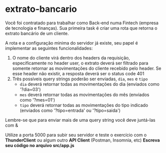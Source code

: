 # extrato-bancario

Você foi contratado para trabalhar como Back-end numa Fintech (empresa de tecnologia e finanças). Sua primeira task é criar uma rota que retorna o extrato bancário de um cliente.

A rota e a configuração minima do servidor já existe, seu papel é implementar as seguintes funcionalidades:

1. O nome do cliente virá dentro dos headers da requisição, especificamente no header user, o extrato deverá ser filtrado para somente retornar as movimentações do cliente recebido pelo header. Se esse header não existir, a resposta deverá ser o status code 401
2. Três possíveis query strings poderão ser enviadas, `dia`, `mes` e `tipo`
    - `dia` deverá retornar todas as movimentações do dia (enviados como '?dia=03')
    - `mes` deverá retornar todas as movimentações do mês (enviados como '?mes=01')
    - `tipo` deverá retornar todas as movimentações do tipo indicado (enviados como '?tipo=entrada' ou '?tipo=saida')

Lembre-se que para enviar mais de uma query string você deve juntá-las com &

Utilize a porta 5000 para subir seu servidor e teste o exercício com o **ThunderClient** ou algum outro **API Client** (Postman, Insomnia, etc)
**Escreva seu código no arquivo src/app.js**
